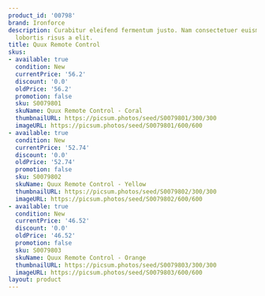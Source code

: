 ```yaml
---
product_id: '00798'
brand: Ironforce
description: Curabitur eleifend fermentum justo. Nam consectetuer euismod nunc. Donec
  lobortis risus a elit.
title: Quux Remote Control
skus:
- available: true
  condition: New
  currentPrice: '56.2'
  discount: '0.0'
  oldPrice: '56.2'
  promotion: false
  sku: S0079801
  skuName: Quux Remote Control - Coral
  thumbnailURL: https://picsum.photos/seed/S0079801/300/300
  imageURL: https://picsum.photos/seed/S0079801/600/600
- available: true
  condition: New
  currentPrice: '52.74'
  discount: '0.0'
  oldPrice: '52.74'
  promotion: false
  sku: S0079802
  skuName: Quux Remote Control - Yellow
  thumbnailURL: https://picsum.photos/seed/S0079802/300/300
  imageURL: https://picsum.photos/seed/S0079802/600/600
- available: true
  condition: New
  currentPrice: '46.52'
  discount: '0.0'
  oldPrice: '46.52'
  promotion: false
  sku: S0079803
  skuName: Quux Remote Control - Orange
  thumbnailURL: https://picsum.photos/seed/S0079803/300/300
  imageURL: https://picsum.photos/seed/S0079803/600/600
layout: product
---
```

